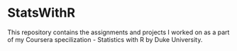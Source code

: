 # StatsWithR

This repository contains the assignments and projects I worked on as a part of my Coursera specilization - Statistics with R by Duke University.